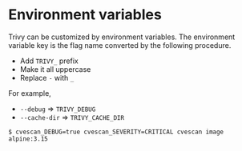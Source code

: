 # Environment variables

Trivy can be customized by environment variables.
The environment variable key is the flag name converted by the following procedure.

- Add `TRIVY_` prefix
- Make it all uppercase
- Replace `-` with `_`

For example, 

- `--debug` => `TRIVY_DEBUG`
- `--cache-dir` => `TRIVY_CACHE_DIR`

```
$ cvescan_DEBUG=true cvescan_SEVERITY=CRITICAL cvescan image alpine:3.15
```